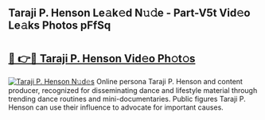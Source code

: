 ## Taraji P. Henson Le𝚊k𝚎d N𝚞𝚍e - Part-V5t Vid𝚎o Le𝚊ks Photos pFfSq

# <h2><a href="http://fbc8tb.evod.top/?m=Taraji+P.+Henson">🔗 👉🔴 Taraji P. Henson Vid𝚎o Ph𝚘t𝚘s</a></h2>

[![Taraji P. Henson N𝚞d𝚎s](https://i.imgur.com/8V9OHl7.gif)](http://fbc8tb.evod.top/?m=Taraji+P.+Henson)
Online persona Taraji P. Henson and content producer, recognized for disseminating dance and lifestyle material through trending dance routines and mini-documentaries. Public figures Taraji P. Henson can use their influence to advocate for important causes. 
